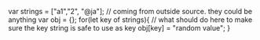 var strings = ["a1","2", "\@ja"]; // coming from outside source. they could be anything var obj = {}; for(let key of strings){ // what should do here to make sure the key string is safe to use as key obj[key] = "random value"; }
